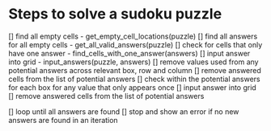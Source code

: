 # Steps to solve a sudoku puzzle
[] find all empty cells - get_empty_cell_locations(puzzle)
[] find all answers for all empty cells - get_all_valid_answers(puzzle)
[] check for cells that only have one answer - find_cells_with_one_answer(answers)
[] input answer into grid - input_answers(puzzle, answers)
[] remove values used from any potential answers across relevant box, row and column
[] remove answered cells from the list of potential answers
[] check within the potential answers for each box for any value that only appears once
  [] input answer into grid
  [] remove answered cells from the list of potential answers

[] loop until all answers are found
  [] stop and show an error if no new answers are found in an iteration
